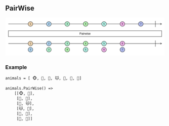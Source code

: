 ## PairWise

![pairwise with marbles](pairwise.svg)

### Example

``` 
animals = [ 🐵, 🐶, 🐺, 🐱, 🦄, 🐷, 🦁]
 
animals.PairWise() =>
    [[🐵, 🐶],
	 [🐶, 🐺],
	 [🐺, 🐱],
	 [🐱, 🦄],
	 [🦄, 🐷],
	 [🐷, 🦁]]
``` 